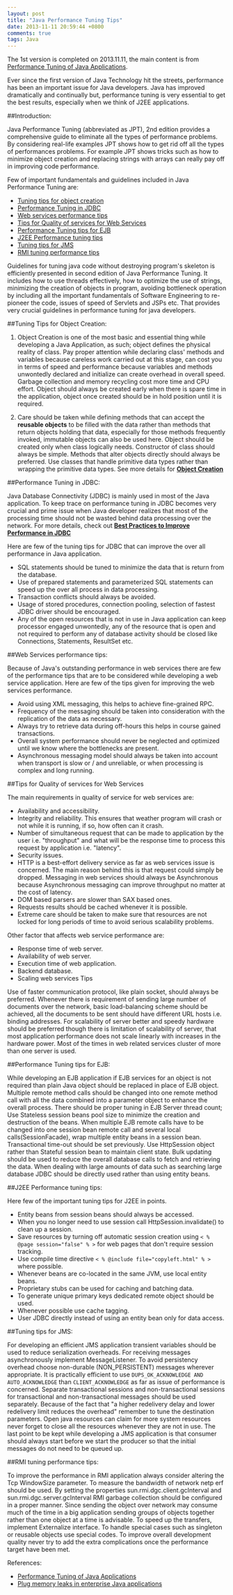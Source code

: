 ```yaml
---
layout: post
title: "Java Performance Tuning Tips"
date: 2013-11-11 20:59:44 +0800
comments: true
tags: Java
---
```

The 1st version is completed on 2013.11.11, the main content is from [Performance Tuning of Java Applications](http://www.exforsys.com/tutorials/j2ee/performance-tuning-of-java-applications.html).

Ever since the first version of Java Technology hit the streets, performance has been an important issue for Java developers. Java has improved dramatically and continually but, performance tuning is very essential to get the best results, especially when we think of J2EE applications.

<!-- more -->

##Introduction:

Java Performance Tuning (abbreviated as JPT), 2nd edition provides a comprehensive guide to eliminate all the types of performance problems. By considering real-life examples JPT shows how to get rid off all the types of performances problems. For example JPT shows tricks such as how to minimize object creation and replacing strings with arrays can really pay off in improving code performance.

Few of important fundamentals and guidelines included in Java Performance Tuning are:

* [Tuning tips for object creation](#ttfoc)
* [Performance Tuning in JDBC](#ptij)
* [Web services performance tips](#wspt)
* [Tips for Quality of services for Web Services](#tfqosfws)
* [Performance Tuning tips for EJB](#pttfe)
* [J2EE Performance tuning tips](#jptt)
* [Tuning tips for JMS](#ttfj)
* [RMI tuning performance tips](#rtpt)

Guidelines for tuning java code without destroying program's skeleton is efficiently presented in second edition of Java Performance Tuning. It includes how to use threads effectively, how to optimize the use of strings, minimizing the creation of objects in program, avoiding bottleneck operation by including all the important fundamentals of Software Engineering to re-pioneer the code, issues of speed of Servlets and JSPs etc. That provides very crucial guidelines in performance tuning for java developers.

##<a name="ttfoc"></a>Tuning Tips for Object Creation:

1. Object Creation is one of the most basic and essential thing while developing a Java Application, as such; object defines the physical reality of class. Pay proper attention while declaring class' methods and variables because careless work carried out at this stage, can cost you in terms of speed and performance because variables and methods unwontedly declared and initialize can create overhead in overall speed. Garbage collection and memory recycling cost more time and CPU effort. Object should always be created early when there is spare time in the application, object once created should be in hold position until it is required.

1. Care should be taken while defining methods that can accept the **reusable objects** to be filled with the data rather than methods that return objects holding that data,  especially for those methods frequently invoked, immutable objects can also be used here. Object should be created only when class logically needs. Constructor of class should always be simple. Methods that alter objects directly should always be preferred. Use classes that handle primitive data types rather than wrapping the primitive data types. See more details for **[Object Creation](http://www.oreilly.com/catalog/javapt/chapter/ch04.html)**


##<a name="ptij"></a>Performance Tuning in JDBC:

Java Database Connectivity (JDBC) is mainly used in most of the Java application. To keep trace on performance tuning in JDBC becomes very crucial and prime issue when Java developer realizes that most of the processing time should not be wasted behind data processing over the network. For more details, check out  **[Best Practices to Improve Performance in JDBC](/blog/2013/10/31/basic-practical-usage-of-jdbc-api/)**

Here are few of the tuning tips for JDBC that can improve the over all performance in Java application.

* SQL statements should be tuned to minimize the data that is return from the database.
* Use of prepared statements and parameterized SQL statements can speed up the over all process in data processing.
* Transaction conflicts should always be avoided.
* Usage of stored procedures, connection pooling, selection of fastest JDBC driver should be encouraged.
* Any of the open resources that is not in use in Java application can keep processor engaged unwontedly, any of the resource that is open and not required to perform any of database activity should be closed like Connections, Statements, ResultSet etc.

##<a name="wspt"></a>Web Services performance tips:

Because of Java's outstanding performance in web services there are few of the performance tips that are to be considered while developing a web service application. Here are few of the tips given for improving the web services performance.

* Avoid using XML messaging, this helps to achieve fine-grained RPC.
* Frequency of the messaging should be taken into consideration with the replication of the data as necessary.
* Always try to retrieve data during off-hours this helps in course gained transactions.
* Overall system performance should never be neglected and optimized until we know where the bottlenecks are present.
* Asynchronous messaging model should always be taken into account when transport is slow or / and unreliable, or when processing is complex and long running.

##<a name="tfqosfws"></a>Tips for Quality of services for Web Services

The main requirements in quality of service for web services are:

* Availability and accessibility.
* Integrity and reliability. This ensures that weather program will crash or not while it is running, if so, how often can it crash.
* Number of simultaneous request that can be made to application by the user i.e. "throughput" and what will be the response time to process this request by application i.e. "latency".
* Security issues.
* HTTP is a best-effort delivery service as far as web services issue is concerned. The main reason behind this is that request could simply be dropped. Messaging in web services should always be Asynchronous because Asynchronous messaging can improve throughput no matter at the cost of latency.
* DOM based parsers are slower than SAX based ones.
* Requests results should be cached whenever it is possible.
* Extreme care should be taken to make sure that resources are not locked for long periods of time to avoid serious scalability problems.

Other factor that affects web service performance are:

* Response time of web server.
* Availability of web server.
* Execution time of web application.
* Backend database.
* Scaling web services Tips

Use of faster communication protocol, like plain socket, should always be preferred. Whenever there is requirement of sending large number of documents over the network, basic load-balancing scheme should be achieved, all the documents to be sent should have different URL hosts i.e. binding addresses. For scalability of server better and speedy hardware should be preferred though there is limitation of scalability of server,  that most application performance does not scale linearly with increases in the hardware power. Most of the times in web related services cluster of more than one server is used.

##<a name="pttfe"></a>Performance Tuning tips for EJB:

While developing an EJB application if EJB services for an object is not required than plain Java object should be replaced in place of EJB object. Multiple remote method calls should be changed into one remote method call with all the data combined into a parameter object to enhance the overall process. There should be proper tuning in EJB Server thread count; Use Stateless session beans pool size to minimize the creation and destruction of the beans. When multiple EJB remote calls have to be changed into one session bean remote call and several local calls(SessionFacade), wrap multiple entity beans in a session bean. Transactional time-out should be set previously. Use HttpSession object rather than Stateful session bean to maintain client state. Bulk updating should be used to reduce the overall database calls to fetch and retrieving the data. When dealing with large amounts of data such as searching large database JDBC should be directly used rather than using entity beans.

##<a name="jptt"></a>J2EE Performance tuning tips:

Here few of the important tuning tips for J2EE in points.

* Entity beans from session beans should always be accessed.
* When you no longer need to use session call HttpSession.invalidate() to clean up a session.
* Save resources by turning off automatic session creation using `< % @page session="false" % >` for web pages that don't require session tracking.
* Use compile time directive `< % @include file="copyleft.html" % >` where possible.
* Whenever beans are co-located in the same JVM, use local entity beans.
* Proprietary stubs can be used for caching and batching data.
* To generate unique primary keys dedicated remote object should be used.
* Whenever possible use cache tagging.
* User JDBC directly instead of using an entity bean only for data access.

##<a name="ttfj"></a>Tuning tips for JMS:

For developing an efficient JMS application transient variables should be used to reduce serialization overheads. For receiving messages asynchronously implement MessageListener. To avoid persistency overhead choose non-durable (NON_PERSISTENT) messages wherever appropriate. It is practically efficient to use `DUPS_OK_ACKNOWLEDGE AND AUTO_ACKNOWLEDGE` than `CLIENT_ACKNOWLEDGE` as far as issue of performance is concerned. Separate transactional sessions and non-transactional sessions for transactional and non-transactional messages should be used separately. Because of the fact that "a higher redelivery delay and lower redelivery limit reduces the overhead" remember to tune the destination parameters. Open java resources can claim for more system resources never forget to close all the resources whenever they are not in use. The last point to be kept while developing a JMS application is that consumer should always start before we start the producer so that the initial messages do not need to be queued up.

##<a name="rtpt"></a>RMI tuning performance tips:

To improve the performance in RMI application always consider altering the Tcp WindowSize parameter. To measure the bandwidth of network netp erf should be used. By setting the properties sun.rmi.dgc.client.gcInterval and sun.rmi.dgc.server.gcInterval RMI garbage collection should be configured in a proper manner. Since sending the object over network may consume much of the time in a big application sending groups of objects together rather than one object at a time is advisable. To speed up the transfers, implement Externalize interface. To handle special cases such as singleton or reusable objects use special codes. To improve overall development quality never try to add the extra complications once the performance target have been met.


References:

* [Performance Tuning of Java Applications](http://www.exforsys.com/tutorials/j2ee/performance-tuning-of-java-applications.html)
* [Plug memory leaks in enterprise Java applications](http://www.javaworld.com/article/2071737/core-java/plug-memory-leaks-in-enterprise-java-applications.html)
